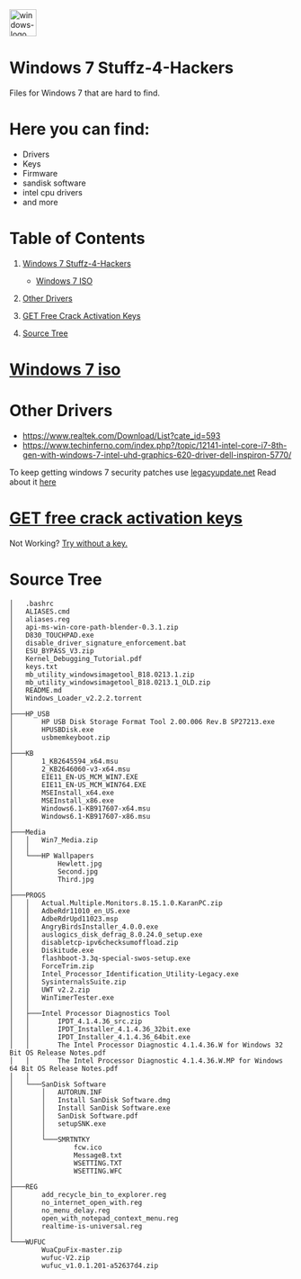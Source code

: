 <img width="48" height="48" src="https://img.icons8.com/color/48/windows-logo.png" alt="windows-logo"/>

# Windows 7 Stuffz-4-Hackers

Files for Windows 7 that are hard to find.


# Here you can find:
- Drivers
- Keys
- Firmware
- sandisk software
- intel cpu drivers
- and more


# Table of Contents

1. [Windows 7 Stuffz-4-Hackers](#windows-7-stuffz-4-hackers)  
   - [Windows 7 ISO](#windows-7-iso)  

2. [Other Drivers](#other-drivers)  

3. [GET Free Crack Activation Keys](#get-free-crack-activation-keys)  

4. [Source Tree](#source-tree)


# [Windows 7 iso](https://archive.org/details/7601.24214.180801-1700.win-7sp-1-ldr-escrow-client-ultimate-x-64-fre-en-us_202304)

# Other Drivers

- https://www.realtek.com/Download/List?cate_id=593
- https://www.techinferno.com/index.php?/topic/12141-intel-core-i7-8th-gen-with-windows-7-intel-uhd-graphics-620-driver-dell-inspiron-5770/

To keep getting windows 7 security patches use [legacyupdate.net](https://legacyupdate.net/)
Read about it [here](legacyupdate.net.txt)

# [GET free crack activation keys](keys.txt)
Not Working? [Try without a key.](alt-crack.txt)

# Source Tree
```
│   .bashrc
│   ALIASES.cmd
│   aliases.reg
│   api-ms-win-core-path-blender-0.3.1.zip
│   D830_TOUCHPAD.exe
│   disable_driver_signature_enforcement.bat
│   ESU_BYPASS_V3.zip
│   Kernel_Debugging_Tutorial.pdf
│   keys.txt
│   mb_utility_windowsimagetool_B18.0213.1.zip
│   mb_utility_windowsimagetool_B18.0213.1_OLD.zip
│   README.md
│   Windows_Loader_v2.2.2.torrent
│
├───HP_USB
│       HP USB Disk Storage Format Tool 2.00.006 Rev.B SP27213.exe
│       HPUSBDisk.exe
│       usbmemkeyboot.zip
│
├───KB
│       1_KB2645594_x64.msu
│       2_KB2646060-v3-x64.msu
│       EIE11_EN-US_MCM_WIN7.EXE
│       EIE11_EN-US_MCM_WIN764.EXE
│       MSEInstall_x64.exe
│       MSEInstall_x86.exe
│       Windows6.1-KB917607-x64.msu
│       Windows6.1-KB917607-x86.msu
│
├───Media
│   │   Win7_Media.zip
│   │
│   └───HP Wallpapers
│           Hewlett.jpg
│           Second.jpg
│           Third.jpg
│
├───PROGS
│   │   Actual.Multiple.Monitors.8.15.1.0.KaranPC.zip
│   │   AdbeRdr11010_en_US.exe
│   │   AdbeRdrUpd11023.msp
│   │   AngryBirdsInstaller_4.0.0.exe
│   │   auslogics_disk_defrag_8.0.24.0_setup.exe
│   │   disabletcp-ipv6checksumoffload.zip
│   │   Diskitude.exe
│   │   flashboot-3.3q-special-swos-setup.exe
│   │   ForceTrim.zip
│   │   Intel_Processor_Identification_Utility-Legacy.exe
│   │   SysinternalsSuite.zip
│   │   UWT v2.2.zip
│   │   WinTimerTester.exe
│   │
│   ├───Intel Processor Diagnostics Tool
│   │       IPDT_4.1.4.36_src.zip
│   │       IPDT_Installer_4.1.4.36_32bit.exe
│   │       IPDT_Installer_4.1.4.36_64bit.exe
│   │       The Intel Processor Diagnostic 4.1.4.36.W for Windows 32 Bit OS Release Notes.pdf
│   │       The Intel Processor Diagnostic 4.1.4.36.W.MP for Windows 64 Bit OS Release Notes.pdf
│   │
│   └───SanDisk Software
│       │   AUTORUN.INF
│       │   Install SanDisk Software.dmg
│       │   Install SanDisk Software.exe
│       │   SanDisk Software.pdf
│       │   setupSNK.exe
│       │
│       └───SMRTNTKY
│               fcw.ico
│               MessageB.txt
│               WSETTING.TXT
│               WSETTING.WFC
│
├───REG
│       add_recycle_bin_to_explorer.reg
│       no_internet_open_with.reg
│       no_menu_delay.reg
│       open_with_notepad_context_menu.reg
│       realtime-is-universal.reg
│
└───WUFUC
        WuaCpuFix-master.zip
        wufuc-V2.zip
        wufuc_v1.0.1.201-a52637d4.zip
```
